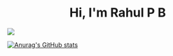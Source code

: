 <h1 align = "center"> Hi, I'm Rahul P B </h1> 

![](https://komarev.com/ghpvc/?username=rahulp3&color=blueviolet&style=plastic)


[![Anurag's GitHub stats](https://github-readme-stats.vercel.app/api?username=rahulp3)](https://github.com/anuraghazra/github-readme-stats)



